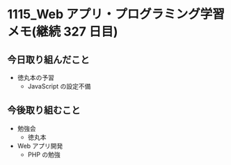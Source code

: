 # 1115_Web アプリ・プログラミング学習メモ(継続 327 日目)

## 今日取り組んだこと

- 徳丸本の予習
  - JavaScript の設定不備

## 今後取り組むこと

- 勉強会
  - 徳丸本
- Web アプリ開発
  - PHP の勉強
